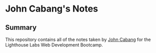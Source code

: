 
# John Cabang's Notes

## Summary

This repository contains all of the notes taken by [John Cabang](https://github.com/johncabang) for the Lighthouse Labs Web Development Bootcamp.

